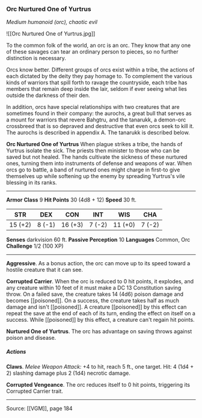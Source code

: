 ### Orc Nurtured One of Yurtrus
_Medium humanoid (orc), chaotic evil_

![[Orc Nurtured One of Yurtrus.jpg]]

To the common folk of the world, an orc is an orc. They know that any one of these savages can tear an ordinary person to pieces, so no further distinction is necessary.

Orcs know better. Different groups of orcs exist within a tribe, the actions of each dictated by the deity they pay homage to. To complement the various kinds of warriors that spill forth to ravage the countryside, each tribe has members that remain deep inside the lair, seldom if ever seeing what lies outside the darkness of their den.

In addition, orcs have special relationships with two creatures that are sometimes found in their company: the aurochs, a great bull that serves as a mount for warriors that revere Bahgtru, and the tanarukk, a demon-orc crossbreed that is so depraved and destructive that even orcs seek to kill it. The aurochs is described in appendix A. The tanarukk is described below.


**Orc Nurtured One of Yurtrus** When plague strikes a tribe, the hands of Yurtrus isolate the sick. The priests then minister to those who can be saved but not healed. The hands cultivate the sickness of these nurtured ones, turning them into instruments of defense and weapons of war. When orcs go to battle, a band of nurtured ones might charge in first-to give themselves up while softening up the enemy by spreading Yurtrus's vile blessing in its ranks.






---

**Armor Class** 9
**Hit Points** 30 (4d8 + 12)
**Speed** 30 ft.

| STR     | DEX     | CON     | INT     | WIS     | CHA     |
|---------|---------|---------|---------|---------|---------|
| 15 (+2) | 8 (-1) | 16 (+3) | 7 (-2) | 11 (+0) | 7 (-2) |

**Senses** darkvision 60 ft.
**Passive Perception** 10
**Languages** Common, Orc
**Challenge** 1/2 (100 XP)

---

**Aggressive**. As a bonus action, the orc can move up to its speed toward a hostile creature that it can see.

**Corrupted Carrier**. When the orc is reduced to 0 hit points, it explodes, and any creature within 10 feet of it must make a DC 13 Constitution saving throw. On a failed save, the creature takes 14 (4d6) poison damage and becomes [[poisoned]]. On a success, the creature takes half as much damage and isn't [[poisoned]]. A creature [[poisoned]] by this effect can repeat the save at the end of each of its turn, ending the effect on itself on a success. While [[poisoned]] by this effect, a creature can't regain hit points.

**Nurtured One of Yurtrus**. The orc has advantage on saving throws against poison and disease.

##### Actions
**Claws**. _Melee Weapon Attack:_ +4 to hit, reach 5 ft., one target. Hit: 4 (1d4 + 2) slashing damage plus 2 (1d4) necrotic damage.

**Corrupted Vengeance**. The orc reduces itself to 0 hit points, triggering its Corrupted Carrier trait.


---

Source: [[VGM]], page 184
